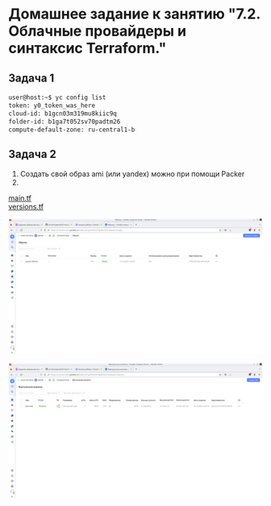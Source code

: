 # Домашнее задание к занятию "7.2. Облачные провайдеры и синтаксис Terraform."
## Задача 1
```console
user@host:~$ yc config list
token: y0_token_was_here
cloud-id: b1gcn03m319mu8kiic9q
folder-id: b1ga7t052sv70padtm26
compute-default-zone: ru-central1-b
```

## Задача 2
1. Cоздать свой образ ami (или yandex) можно при помощи Packer
2. 
[main.tf](07-terraform/main.tf)</br>
[versions.tf](07-terraform/versions.tf)</br>

![Image](07-terraform/pics/image.png "Image")

![Instance](07-terraform/pics/instance.png "Instance")